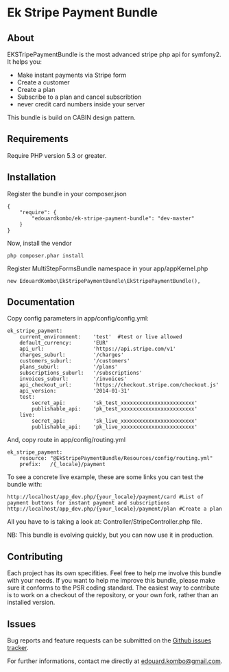 Ek Stripe Payment Bundle
========================

About
-----

EKSTripePaymentBundle is the most advanced stripe php api for symfony2.
It helps you:
- Make instant payments via Stripe form
- Create a customer
- Create a plan
- Subscribe to a plan and cancel subscribtion
- never credit card numbers inside your server

This bundle is build on CABIN design pattern.


Requirements
------------

Require PHP version 5.3 or greater.


Installation
------------

Register the bundle in your composer.json

    {
        "require": {
            "edouardkombo/ek-stripe-payment-bundle": "dev-master"
        }
    }

Now, install the vendor

    php composer.phar install


Register MultiStepFormsBundle namespace in your app/appKernel.php

    new EdouardKombo\EkStripePaymentBundle\EkStripePaymentBundle(),


Documentation
-------------

Copy config parameters in app/config/config.yml:

    ek_stripe_payment:   
        current_environment:    'test'  #test or live allowed
        default_currency:       'EUR'    
        api_url:                'https://api.stripe.com/v1'
        charges_suburl:         '/charges'
        customers_suburl:       '/customers'
        plans_suburl:           '/plans'
        subscriptions_suburl:   '/subscriptions'
        invoices_suburl:        '/invoices'    
        api_checkout_url:       'https://checkout.stripe.com/checkout.js'
        api_version:            '2014-01-31'
        test:
            secret_api:         'sk_test_xxxxxxxxxxxxxxxxxxxxxxxx'
            publishable_api:    'pk_test_xxxxxxxxxxxxxxxxxxxxxxxx'
        live:
            secret_api:         'sk_live_xxxxxxxxxxxxxxxxxxxxxxxx'
            publishable_api:    'pk_live_xxxxxxxxxxxxxxxxxxxxxxxx'

And, copy route in app/config/routing.yml

    ek_stripe_payment:
        resource: "@EkStripePaymentBundle/Resources/config/routing.yml"
        prefix:   /{_locale}/payment


To see a concrete live example, these are some links you can test the bundle with:

    http://localhost/app_dev.php/{your_locale}/payment/card #List of payment buttons for instant payment and subscriptions
    http://localhost/app_dev.php/{your_locale}/payment/plan #Create a plan

All you have to is taking a look at: Controller/StripeController.php file.


NB: This bundle is evolving quickly, but you can now use it in production.


Contributing
------------

Each project has its own specifities. Feel free to help me involve this bundle with your needs.
If you want to help me improve this bundle, please make sure it conforms to the PSR coding standard. The easiest way to contribute is to work on a checkout of the repository, or your own fork, rather than an installed version.

Issues
------

Bug reports and feature requests can be submitted on the [Github issues tracker](https://github.com/edouardkombo/EkStripePaymentBundle/issues).

For further informations, contact me directly at edouard.kombo@gmail.com.

